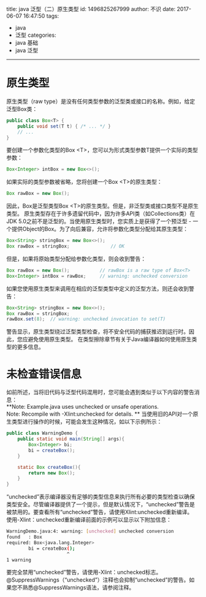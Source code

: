 title: java 泛型（二）原生类型
id: 1496825267999
author: 不识
date: 2017-06-07 16:47:50
tags:
  - java
  - 泛型
categories:
  - java 基础
  - java 泛型
---

# 原生类型
原生类型（raw type）是没有任何类型参数的泛型类或接口的名称。例如，给定泛型Box类：
```java
public class Box<T> {
    public void set(T t) { /* ... */ }
    // ...
}
```
<!-- more -->
要创建一个参数化类型的Box &lt;T>，您可以为形式类型参数T提供一个实际的类型参数：
```java
Box<Integer> intBox = new Box<>();
```
如果实际的类型参数被省略，您将创建一个Box &lt;T>的原生类型：
```java
Box rawBox = new Box();
```
因此，Box是泛型类型Box &lt;T>的原生类型。但是，非泛型类或接口类型不是原生类型。
原生类型存在于许多遗留代码中，因为许多API类（如Collections类）在JDK 5.0之前不是泛型的。当使用原生类型时，您实质上是获得了一个预泛型 - 一个提供Object的Box。为了向后兼容，允许将参数化类型分配给其原生类型：
```java
Box<String> stringBox = new Box<>();
Box rawBox = stringBox;               // OK
```
但是，如果将原始类型分配给参数化类型，则会收到警告：
```java
Box rawBox = new Box();           // rawBox is a raw type of Box<T>
Box<Integer> intBox = rawBox;     // warning: unchecked conversion

```

如果您使用原生类型来调用在相应的泛型类型中定义的泛型方法，则还会收到警告：

```java
Box<String> stringBox = new Box<>();
Box rawBox = stringBox;
rawBox.set(8);  // warning: unchecked invocation to set(T)
```

警告显示，原生类型绕过泛型类型检查，将不安全代码的捕获推迟到运行时。因此，您应避免使用原生类型。
在类型擦除章节有关于Java编译器如何使用原生类型的更多信息。

# 未检查错误信息

如前所述，当将旧代码与泛型代码混用时，您可能会遇到类似于以下内容的警告消息：  
**Note: Example.java uses unchecked or unsafe operations.   
Note: Recompile with -Xlint:unchecked for details.   **
当使用旧的API对一个原生类型进行操作的时候，可能会发生这种情况，如以下示例所示：  
```java
public class WarningDemo {
    public static void main(String[] args){
        Box<Integer> bi;
        bi = createBox();
    }

    static Box createBox(){
        return new Box();
    }
}
```
“unchecked”表示编译器没有足够的类型信息来执行所有必要的类型检查以确保类型安全。尽管编译器提供了一个提示，但是默认情况下，“unchecked”警告是被禁用的。要查看所有“unchecked”警告，请使用Xlint:unchecked重新编译。   
使用-Xlint：unchecked重新编译前面的示例可以显示以下附加信息：
``` bash
WarningDemo.java:4: warning: [unchecked] unchecked conversion
found   : Box
required: Box<java.lang.Integer>
        bi = createBox();
                      ^
1 warning
```
要完全禁用“unchecked”警告，请使用-Xlint：unchecked标志。@SuppressWarnings（“unchecked”）注释也会抑制“unchecked”的警告。如果您不熟悉@SuppressWarnings语法，请参阅注释。


